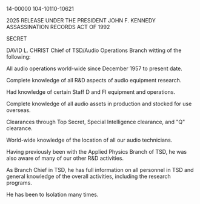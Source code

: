 14-00000
104-10110-10621

2025 RELEASE UNDER THE PRESIDENT JOHN F. KENNEDY ASSASSINATION RECORDS ACT OF 1992

SECRET

DAVID L. CHRIST
Chief of TSD/Audio Operations Branch witting of the following:

All audio operations world-wide since December 1957 to present date.

Complete knowledge of all R&D aspects of audio equipment research.

Had knowledge of certain Staff D and FI equipment and operations.

Complete knowledge of all audio assets in production and stocked for use overseas.

Clearances through Top Secret, Special Intelligence clearance, and "Q" clearance.

World-wide knowledge of the location of all our audio technicians.

Having previously been with the Applied Physics Branch of TSD, he was also aware of many of our other R&D activities.

As Branch Chief in TSD, he has full information on all personnel in TSD and general knowledge of the overall activities, including the research programs.

He has been to Isolation many times.
